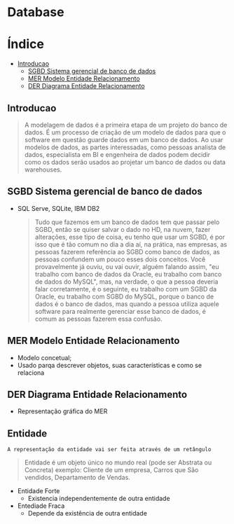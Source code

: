 # Database

# Índice
- [Introducao](#introducao)
    - [SGBD Sistema gerencial de banco de dados](#sgbd-sistema-gerencial-de-banco-de-dados)
    - [MER Modelo Entidade Relacionamento](#mer-modelo-entidade-relacionamento)
    - [DER Diagrama Entidade Relacionamento](#der-diagrama-entidade-relacionamento)

## Introducao
> A modelagem de dados é a primeira etapa de um projeto do banco de dados. É um processo de criação de um modelo de dados para que o software em questão guarde dados em um banco de dados. Ao usar modelos de dados, as partes interessadas, como pessoas analista de dados, especialista em BI e engenheira de dados podem decidir como os dados serão usados ao projetar um banco de dados ou data warehouses.
## SGBD Sistema gerencial de banco de dados
  - SQL Serve, SQLite, IBM DB2
    >Tudo que fazemos em um banco de dados tem que passar pelo SGBD, então se quiser salvar o dado no HD, na nuvem, fazer alterações, esse tipo de coisa, eu tenho que usar um SGBD, é por isso que é tão comum no dia a dia aí, na prática, nas empresas, as pessoas fazerem referência ao SGBD como banco de dados, as pessoas confundem um pouco esses dois conceitos.
    Você provavelmente já ouviu, ou vai ouvir, alguém falando assim, "eu trabalho com banco de dados da Oracle, eu trabalho com banco de dados do MySQL", mas, na verdade, o que a pessoa deveria falar corretamente, é o seguinte, eu trabalho com um SGBD da Oracle, eu trabalho com SGBD do MySQL, porque o banco de dados é o banco de dados, mas quando a pessoa utiliza aquele software para realmente gerenciar esse banco de dados, é comum as pessoas fazerem essa confusão.
## MER Modelo Entidade Relacionamento
  - Modelo concetual;
  - Usado parqa descrever objetos, suas características e como  se relaciona
## DER Diagrama Entidade Relacionamento
  - Representação gráfica do MER

## Entidade 

    A representação da entidade vai ser feita através de um retângulo
    
> Entidade é um objeto único no mundo real (pode ser Abstrata ou Concreta) exemplo: Cliente de um empresa, Carros que São vendidos, Departamento de Vendas.
 
 - Entidade Forte
    - Existencia independentemente de outra entidade
 - Entediade Fraca
    - Depende da existência de outra entidade   
